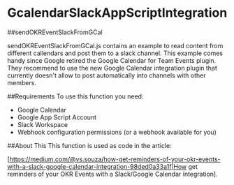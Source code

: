 # GcalendarSlackAppScriptIntegration

##sendOKREventSlackFromGCal

sendOKREventSlackFromGCal.js contains an example to read content from different callendars and post them to a slack channel. This example comes handy since Google retired the Google Calendar for Team Events plugin. They recommend to use the new Google Calendar integration plugin that currently doesn't allow to post automatically into channels with other members.

##Requirements
To use this function you need:

- Google Calendar
- Google App Script Account
- Slack Workspace
- Webhook configuration permissions (or a webhook available for you)

##About This
This function is used as code in the article:

[https://medium.com/@vs.souza/how-get-reminders-of-your-okr-events-with-a-slack-google-calendar-integration-98ded0a33a1f|How get reminders of your OKR Events with a Slack/Google Calendar integration].

